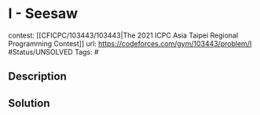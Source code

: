 # I - Seesaw

contest: [[CFICPC/103443/103443|The 2021 ICPC Asia Taipei Regional Programming Contest]]
url: https://codeforces.com/gym/103443/problem/I
#Status/UNSOLVED
Tags: #

## Description

## Solution

